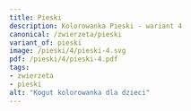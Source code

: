 ```yaml
---
title: Pieski
description: Kolorowanka Pieski - wariant 4
canonical: /zwierzeta/pieski
variant_of: pieski
image: /pieski/4/pieski-4.svg
pdf: /pieski/4/pieski-4.pdf
tags:
- zwierzeta
- pieski
alt: "Kogut kolorowanka dla dzieci"
---
```

